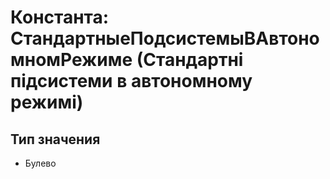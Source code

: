 ﻿# Константа: СтандартныеПодсистемыВАвтономномРежиме (Стандартні підсистеми в автономному режимі)

## Тип значения

- Булево

